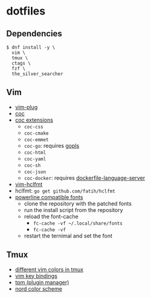 # dotfiles

## Dependencies

```
$ dnf install -y \
  vim \
  tmux \
  ctags \
  fzf \
  the_silver_searcher
```

## Vim

- [vim-plug](https://github.com/junegunn/vim-plug)
- [coc](https://github.com/neoclide/coc.nvim)
- [coc extensions](https://github.com/neoclide/coc.nvim/wiki/Using-coc-extensions#implemented-coc-extensions)
	- `coc-css`
	- `coc-cmake`
	- `coc-emmet`
	- `coc-go`: requires [gopls](https://github.com/golang/tools/tree/master/gopls)
	- `coc-html`
	- `coc-yaml`
  - `coc-sh`
  - `coc-json`
  - `coc-docker`: requires [dockerfile-language-server](https://github.com/rcjsuen/dockerfile-language-server-nodejs)
- [vim-hclfmt](https://github.com/fatih/vim-hclfmt)
- hclfmt: `go get github.com/fatih/hclfmt`
- [powerline compatible fonts](https://powerline.readthedocs.io/en/master/installation/linux.html#fonts-installation)
  - clone the repository with the patched fonts
  - run the install script from the repository
  - reload the font-cache
    - `fc-cache -vf ~/.local/share/fonts`
    - `fc-cache -vf`
  - restart the ternimal and set the font

## Tmux

- [different vim colors in tmux](https://unix.stackexchange.com/a/363374)
- [vim key bindings](https://stackoverflow.com/a/24302869)
- [tpm (plugin manager)](https://github.com/tmux-plugins/tpm)
- [nord color scheme](https://www.nordtheme.com/docs/ports/tmux/installation)
